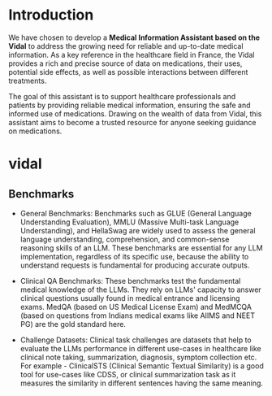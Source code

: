 # Introduction

We have chosen to develop a **Medical Information Assistant based on the Vidal** to address the growing need for reliable and up-to-date medical information. As a key reference in the healthcare field in France, the Vidal provides a rich and precise source of data on medications, their uses, potential side effects, as well as possible interactions between different treatments.

The goal of this assistant is to support healthcare professionals and patients by providing reliable medical information, ensuring the safe and informed use of medications. Drawing on the wealth of data from Vidal, this assistant aims to become a trusted resource for anyone seeking guidance on medications.







# vidal

## Benchmarks 

* General Benchmarks: Benchmarks such as GLUE (General Language Understanding Evaluation), MMLU (Massive Multi-task Language Understanding), and HellaSwag are widely used to assess the general language understanding, comprehension, and common-sense reasoning skills of an LLM. These benchmarks are essential for any LLM implementation, regardless of its specific use, because the ability to understand requests is fundamental for producing accurate outputs.
  
* Clinical QA Benchmarks: These benchmarks test the fundamental medical knowledge of the LLMs. They rely on LLMs' capacity to answer clinical questions usually found in medical entrance and licensing exams. MedQA (based on US Medical License Exam) and MedMCQA (based on questions from Indians medical exams like AIIMS and NEET PG) are the gold standard here.
  
* Challenge Datasets: Clinical task challenges are datasets that help to evaluate the LLMs performance in different use-cases in healthcare like clinical note taking, summarization, diagnosis, symptom collection etc.  For example - ClinicalSTS (Clinical Semantic Textual Similarity) is a good tool for use-cases like CDSS, or clinical summarization task as it measures the similarity in different sentences having the same meaning.
